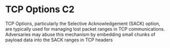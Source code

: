 # TCP Options C2
TCP Options, particularly the Selective Acknowledgement (SACK) option, are typically used for managing lost packet ranges in TCP communications. Adversaries may abuse this mechanism by embedding small chunks of payload data into the SACK ranges in TCP headers
